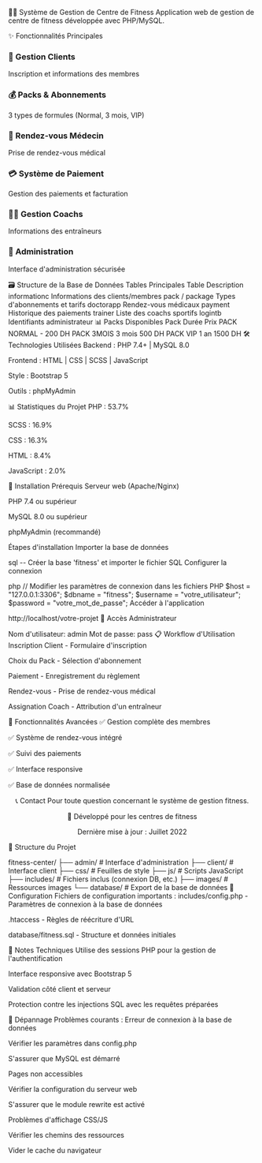 🏋️‍♂️ Système de Gestion de Centre de Fitness
Application web de gestion de centre de fitness développée avec PHP/MySQL.

✨ Fonctionnalités Principales
<div class="features-grid"> <div class="feature-card"> <h3>👥 Gestion Clients</h3> <p>Inscription et informations des membres</p> </div> <div class="feature-card"> <h3>💰 Packs & Abonnements</h3> <p>3 types de formules (Normal, 3 mois, VIP)</p> </div> <div class="feature-card"> <h3>🏥 Rendez-vous Médecin</h3> <p>Prise de rendez-vous médical</p> </div> <div class="feature-card"> <h3>💳 Système de Paiement</h3> <p>Gestion des paiements et facturation</p> </div> <div class="feature-card"> <h3>🏋️‍♂️ Gestion Coachs</h3> <p>Informations des entraîneurs</p> </div> <div class="feature-card"> <h3>🔐 Administration</h3> <p>Interface d'administration sécurisée</p> </div> </div>
🗃️ Structure de la Base de Données
Tables Principales
Table	Description
informationc	Informations des clients/membres
pack / package	Types d'abonnements et tarifs
doctorapp	Rendez-vous médicaux
payment	Historique des paiements
trainer	Liste des coachs sportifs
logintb	Identifiants administrateur
📊 Packs Disponibles
Pack	Durée	Prix
PACK NORMAL	-	200 DH
PACK 3MOIS	3 mois	500 DH
PACK VIP	1 an	1500 DH
🛠️ Technologies Utilisées
Backend : PHP 7.4+ | MySQL 8.0

Frontend : HTML | CSS | SCSS | JavaScript

Style : Bootstrap 5

Outils : phpMyAdmin

📊 Statistiques du Projet
PHP : 53.7%

SCSS : 16.9%

CSS : 16.3%

HTML : 8.4%

JavaScript : 2.0%

🚀 Installation
Prérequis
Serveur web (Apache/Nginx)

PHP 7.4 ou supérieur

MySQL 8.0 ou supérieur

phpMyAdmin (recommandé)

Étapes d'installation
Importer la base de données

sql
-- Créer la base 'fitness' et importer le fichier SQL
Configurer la connexion

php
// Modifier les paramètres de connexion dans les fichiers PHP
$host = "127.0.0.1:3306";
$dbname = "fitness";
$username = "votre_utilisateur";
$password = "votre_mot_de_passe";
Accéder à l'application


http://localhost/votre-projet
🔐 Accès Administrateur

Nom d'utilisateur: admin
Mot de passe: pass
📋 Workflow d'Utilisation
Inscription Client - Formulaire d'inscription

Choix du Pack - Sélection d'abonnement

Paiement - Enregistrement du règlement

Rendez-vous - Prise de rendez-vous médical

Assignation Coach - Attribution d'un entraîneur

🎯 Fonctionnalités Avancées
✅ Gestion complète des membres

✅ Système de rendez-vous intégré

✅ Suivi des paiements

✅ Interface responsive

✅ Base de données normalisée

<div align="center"> 📞 Contact
Pour toute question concernant le système de gestion fitness.

💪 Développé pour les centres de fitness

Dernière mise à jour : Juillet 2022

</div>
📁 Structure du Projet

fitness-center/
├── admin/                 # Interface d'administration
├── client/               # Interface client
├── css/                  # Feuilles de style
├── js/                   # Scripts JavaScript
├── includes/             # Fichiers inclus (connexion DB, etc.)
├── images/               # Ressources images
└── database/             # Export de la base de données
🔧 Configuration
Fichiers de configuration importants :
includes/config.php - Paramètres de connexion à la base de données

.htaccess - Règles de réécriture d'URL

database/fitness.sql - Structure et données initiales

📝 Notes Techniques
Utilise des sessions PHP pour la gestion de l'authentification

Interface responsive avec Bootstrap 5

Validation côté client et serveur

Protection contre les injections SQL avec les requêtes préparées

🐛 Dépannage
Problèmes courants :
Erreur de connexion à la base de données

Vérifier les paramètres dans config.php

S'assurer que MySQL est démarré

Pages non accessibles

Vérifier la configuration du serveur web

S'assurer que le module rewrite est activé

Problèmes d'affichage CSS/JS

Vérifier les chemins des ressources

Vider le cache du navigateur
